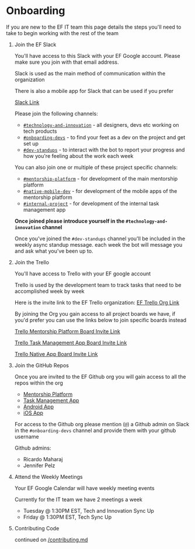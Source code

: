 # Onboarding

If you are new to the EF IT team this page details the steps you'll need to take to begin working with the rest of the team

1. Join the EF Slack

   You'll have access to this Slack with your EF Google account. Please make sure you join with that email address.

   Slack is used as the main method of communication within the organization

   There is also a mobile app for Slack that can be used if you prefer

   [Slack Link](https://join.slack.com/t/empowered-futures/shared_invite/zt-1hxgpij6a-J93vroAa9AfuHZhc4UZGog)

   Please join the following channels:

   - [`#technology-and-innovation`](https://empowered-futures.slack.com/archives/C02F9BRQ3LL) - all designers, devs etc working on tech products
   - [`#onboarding-devs`](https://empowered-futures.slack.com/archives/C04NZJN9C6Q) - to find your feet as a dev on the project and get set up
   - [`#dev-standups`](https://empowered-futures.slack.com/archives/C054DRLUNKC) - to interact with the bot to report your progress and how you're feeling about the work each week

   You can also join one or multiple of these project specific channels:

   - [`#mentorship-platform`](https://empowered-futures.slack.com/archives/C04219RQTP1) - for development of the main mentorship platform
   - [`#native-mobile-dev`](https://empowered-futures.slack.com/archives/C05TMNZ4LUX) - for development of the mobile apps of the mentorship platform
   - [`#internal-project`](https://empowered-futures.slack.com/archives/C04FFB45W5Q) - for development of the internal task management app

   **Once joined please introduce yourself in the `#technology-and-innovation` channel**

   Once you've joined the `#dev-standups` channel you'll be included in the weekly async standup message. each week the bot will message you and ask what you've been up to.

1. Join the Trello

   You'll have access to Trello with your EF google account

   Trello is used by the development team to track tasks that need to be accomplished week by week

   Here is the invite link to the EF Trello organization:
   [EF Trello Org Link](https://trello.com/invite/empoweredfutures1/ATTIca12cf4b50ccc1e1dafa06853cc618620F2D2E2D)

   By joining the Org you gain access to all project boards we have, if you'd prefer you can use the links below to join specific boards instead

   [Trello Mentorship Platform Board Invite Link](https://trello.com/invite/b/U4Hb1AED/ATTIb3604045753fc7673e72cf433206e9fa6F59D76E/mentorship-platform)

   [Trello Task Management App Board Invite Link](https://trello.com/invite/b/eTfU1pUA/ATTIedd9406c37d6ec6a3e0b61d859dcdc19F554C18A/task-management-app)

   [Trello Native App Board Invite Link](https://trello.com/invite/b/Iltz5N6c/ATTIc5d2496e6240b900a0ea7783d03f6e20242AE81F/native-apps)

1. Join the GitHub Repos

   Once you are invited to the EF Github org you will gain access to all the repos within the org

   - [Mentorship Platform](https://github.com/empoweredfutures/mentorship-platform)
   - [Task Management App](https://github.com/empoweredfutures/internalFE)
   - [Android App](https://github.com/empoweredfutures/mentorship-platform-android)
   - [iOS App](https://github.com/empoweredfutures/mentorship-platform-ios)

   For access to the Github org please mention (`@`) a Github admin on Slack in the `#onboarding-devs` channel and provide them with your github username

   Github admins:

   - Ricardo Maharaj
   - Jennifer Pelz

1. Attend the Weekly Meetings

   Your EF Google Calendar will have weekly meeting events

   Currently for the IT team we have 2 meetings a week

   - Tuesday @ 1:30PM EST, Tech and Innovation Sync Up
   - Friday @ 1:30PM EST, Tech Sync Up

1. Contributing Code

   continued on [/contributing.md](/contributing.md)
